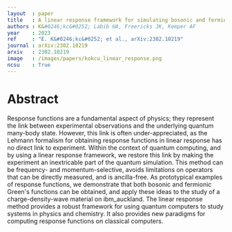 ```yaml
---
layout  : paper
title   : A linear response framework for simulating bosonic and fermionic correlation functions illustrated on quantum computers
authors : K&#0246;kc&#0252; Labib HA, Freericks JK, Kemper AF
year    : 2023
ref     : "E. K&#0246;kc&#0252; et al., arXiv:2302.10219"
journal : arXiv:2302.10219
arxiv   : 2302.10219
image   : /images/papers/kokcu_linear_response.png
ncsu    : True
---
```


# Abstract
Response functions are a fundamental aspect of physics; they represent the link between experimental observations and the underlying quantum many-body state. However, this link is often under-appreciated, as the Lehmann formalism for obtaining response functions in linear response has no direct link to experiment. Within the context of quantum computing, and by using a linear response framework, we restore this link by making the experiment an inextricable part of the quantum simulation. This method can be frequency- and momentum-selective, avoids limitations on operators that can be directly measured, and is ancilla-free. As prototypical examples of response functions, we demonstrate that both bosonic and fermionic Green's functions can be obtained, and apply these ideas to the study of a charge-density-wave material on ibm_auckland. The linear response method provides a robust framework for using quantum computers to study systems in physics and chemistry. It also provides new paradigms for computing response functions on classical computers. 
